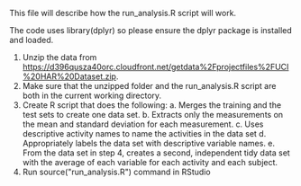 This file will describe how the run_analysis.R script will work.

The code uses library(dplyr) so please ensure the dplyr package is installed and loaded.

1. Unzip the data from https://d396qusza40orc.cloudfront.net/getdata%2Fprojectfiles%2FUCI%20HAR%20Dataset.zip.
2. Make sure that the unzipped folder and the run_analysis.R script are both in the current working directory.
3. Create R script that does the following:
    a. Merges the training and the test sets to create one data set.
    b. Extracts only the measurements on the mean and standard deviation for each measurement.
    c. Uses descriptive activity names to name the activities in the data set
    d. Appropriately labels the data set with descriptive variable names.
    e. From the data set in step 4, creates a second, independent tidy data set with the average of each variable for each activity and           each subject.
4. Run source("run_analysis.R") command in RStudio
